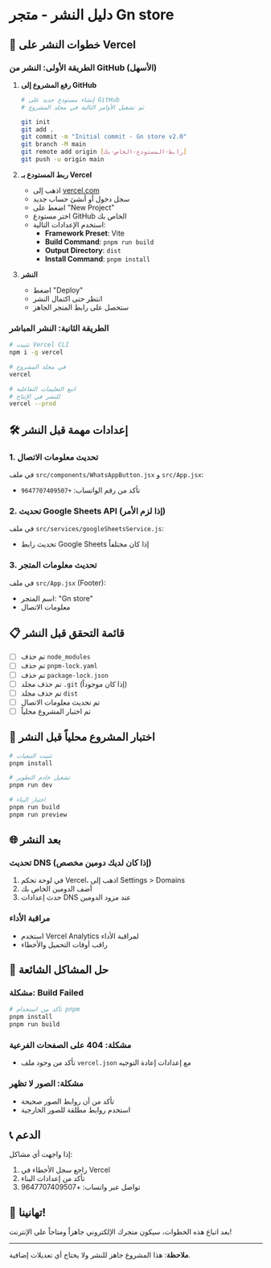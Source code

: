 # دليل النشر - متجر Gn store

## 🚀 خطوات النشر على Vercel

### الطريقة الأولى: النشر من GitHub (الأسهل)

1. **رفع المشروع إلى GitHub**
   ```bash
   # إنشاء مستودع جديد على GitHub
   # ثم تشغيل الأوامر التالية في مجلد المشروع
   
   git init
   git add .
   git commit -m "Initial commit - Gn store v2.0"
   git branch -M main
   git remote add origin [رابط-المستودع-الخاص-بك]
   git push -u origin main
   ```

2. **ربط المستودع بـ Vercel**
   - اذهب إلى [vercel.com](https://vercel.com)
   - سجل دخول أو أنشئ حساب جديد
   - اضغط على "New Project"
   - اختر مستودع GitHub الخاص بك
   - استخدم الإعدادات التالية:
     - **Framework Preset**: Vite
     - **Build Command**: `pnpm run build`
     - **Output Directory**: `dist`
     - **Install Command**: `pnpm install`

3. **النشر**
   - اضغط "Deploy"
   - انتظر حتى اكتمال النشر
   - ستحصل على رابط المتجر الجاهز

### الطريقة الثانية: النشر المباشر

```bash
# تثبيت Vercel CLI
npm i -g vercel

# في مجلد المشروع
vercel

# اتبع التعليمات التفاعلية
# للنشر في الإنتاج
vercel --prod
```

## 🛠️ إعدادات مهمة قبل النشر

### 1. تحديث معلومات الاتصال
في ملف `src/components/WhatsAppButton.jsx` و `src/App.jsx`:
- تأكد من رقم الواتساب: `+9647707409507`

### 2. تحديث Google Sheets API (إذا لزم الأمر)
في ملف `src/services/googleSheetsService.js`:
- تحديث رابط Google Sheets إذا كان مختلفاً

### 3. تحديث معلومات المتجر
في ملف `src/App.jsx` (Footer):
- اسم المتجر: "Gn store"
- معلومات الاتصال

## 📋 قائمة التحقق قبل النشر

- [ ] تم حذف `node_modules`
- [ ] تم حذف `pnpm-lock.yaml`
- [ ] تم حذف `package-lock.json`
- [ ] تم حذف مجلد `.git` (إذا كان موجوداً)
- [ ] تم حذف مجلد `dist`
- [ ] تم تحديث معلومات الاتصال
- [ ] تم اختبار المشروع محلياً

## 🔧 اختبار المشروع محلياً قبل النشر

```bash
# تثبيت التبعيات
pnpm install

# تشغيل خادم التطوير
pnpm run dev

# اختبار البناء
pnpm run build
pnpm run preview
```

## 🌐 بعد النشر

### تحديث DNS (إذا كان لديك دومين مخصص)
1. في لوحة تحكم Vercel، اذهب إلى Settings > Domains
2. أضف الدومين الخاص بك
3. حدث إعدادات DNS عند مزود الدومين

### مراقبة الأداء
- استخدم Vercel Analytics لمراقبة الأداء
- راقب أوقات التحميل والأخطاء

## 🐛 حل المشاكل الشائعة

### مشكلة: Build Failed
```bash
# تأكد من استخدام pnpm
pnpm install
pnpm run build
```

### مشكلة: 404 على الصفحات الفرعية
- تأكد من وجود ملف `vercel.json` مع إعدادات إعادة التوجيه

### مشكلة: الصور لا تظهر
- تأكد من أن روابط الصور صحيحة
- استخدم روابط مطلقة للصور الخارجية

## 📞 الدعم

إذا واجهت أي مشاكل:
1. راجع سجل الأخطاء في Vercel
2. تأكد من إعدادات البناء
3. تواصل عبر واتساب: +9647707409507

## 🎉 تهانينا!

بعد اتباع هذه الخطوات، سيكون متجرك الإلكتروني جاهزاً ومتاحاً على الإنترنت!

---

**ملاحظة**: هذا المشروع جاهز للنشر ولا يحتاج أي تعديلات إضافية.

